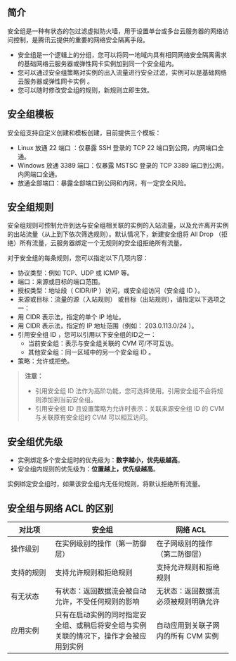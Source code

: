 ## 简介
安全组是一种有状态的包过滤虚拟防火墙，用于设置单台或多台云服务器的网络访问控制，是腾讯云提供的重要的网络安全隔离手段。

- 安全组是一个逻辑上的分组，您可以将同一地域内具有相同网络安全隔离需求的基础网络云服务器或弹性网卡实例加到同一个安全组内。
- 您可以通过安全组策略对实例的出入流量进行安全过滤，实例可以是基础网络云服务器或弹性网卡实例 。
- 您可以随时修改安全组的规则，新规则立即生效。

## 安全组模板
安全组支持自定义创建和模板创建，目前提供三个模板：

- Linux 放通 22 端口 ：仅暴露 SSH 登录的 TCP 22 端口到公网，内网端口全通。 
- Windows 放通 3389 端口：仅暴露 MSTSC 登录的 TCP 3389 端口到公网，内网端口全通。
- 放通全部端口：暴露全部端口到公网和内网，有一定安全风险。

## 安全组规则
安全组规则可控制允许到达与安全组相关联的实例的入站流量，以及允许离开实例的出站流量（从上到下依次筛选规则）。默认情况下，新建安全组将 All Drop （拒绝）所有流量，云服务器绑定一个无规则的安全组拒绝所有流量。

对于安全组的每条规则，您可以指定以下几项内容：

 - 协议类型：例如 TCP、UDP 或 ICMP 等。
 - 端口：来源或目标的端口范围。
 - 授权类型：地址段（ CIDR/IP ）访问，或安全组访问（安全组 ID ）。
 - 来源或目标：流量的源（入站规则） 或目标（出站规则），请指定以下选项之一：
  - 用 CIDR 表示法，指定的单个 IP 地址。
  - 用 CIDR 表示法，指定的 IP 地址范围（例如： 203.0.113.0/24 ）。
  - 引用安全组 ID ，您可以引用以下安全组的ID之一：
  	- 当前安全组：表示与安全组关联的 CVM 可/不可互访。
  	- 其他安全组：同一区域中的另一个安全组 ID 。
 - 策略：允许或拒绝。
  > **注意：**
  >  - 引用安全组 ID 法作为高阶功能，您可选择使用。引用安全组不会将规则添加到当前安全组。
  >  - 引用安全组 ID 且设置策略为允许时表示：关联来源安全组 ID 的 CVM 与关联原有安全组的 CVM 可以相互访问。

## 安全组优先级
- 实例绑定多个安全组时的优先级为：**数字越小，优先级越高**。
- 安全组内规则的优先级为：**位置越上，优先级越高**。

实例绑定安全组时，如果该安全组内无任何规则，将默认拒绝所有流量。

## 安全组与网络 ACL 的区别
<style> 
  table th:first-of-type { width: 20%; } 

  table th:first-of-type(3) { width: 40%; } 
 
 </style>
 
|对比项  | 安全组 | 网络 ACL |
|---------|---------|---------|
| 操作级别 | 在实例级别的操作（第一防御层） | 在子网级别的操作（第二防御层） |
| 支持的规则 | 支持允许规则和拒绝规则 |支持允许规则和拒绝规则 |
| 有无状态| 有状态：返回数据流会被自动允许，不受任何规则的影响 | 无状态：返回数据流必须被规则明确允许 |
| 应用实例 | 只有在启动实例的同时指定安全组、或稍后将安全组与实例<br>关联的情况下，操作才会被应用到实例 | 自动应用到关联子网内的所有 CVM 实例 |
